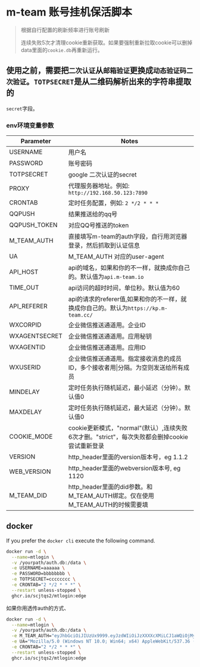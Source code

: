 # m-team 账号挂机保活脚本

> 根据自行配置的刷新频率进行账号刷新
>
> 连续失败5次才清理cookie重新获取。如果要强制重新拉取cookie可以删掉 data里面的`cookie.db`再重新运行。
>

## 使用之前，需要把`二次认证`从`邮箱验证`更换成`动态验证码二次验证`。`TOTPSECRET`是从二维码解析出来的字符串提取的

`secret`字段。

### env环境变量参数

| Parameter     | Notes                                                         |
|---------------|---------------------------------------------------------------|
| USERNAME      | 用户名                                                           |
| PASSWORD      | 账号密码                                                          |
| TOTPSECRET    | google 二次认证的secret                                            |
| PROXY         | 代理服务器地址。例如: `http://192.168.50.123:7890`                      |
| CRONTAB       | 定时任务配置，例如: `2 */2 * * *`                                      |
| QQPUSH        | 结果推送给的qq号                                                     |
| QQPUSH_TOKEN  | 对应QQ号推送的token                                                 |
| M_TEAM_AUTH   | 直接填写m-team的auth字段，自行用浏览器登录，然后抓取到认证信息                          |
| UA            | M_TEAM_AUTH 对应的user-agent                                     |
| API_HOST      | api的域名，如果和你的不一样，就换成你自己的。默认值为`api.m-team.io`                   |
| TIME_OUT      | api访问的超时时间，单位秒。默认值为60                                         |
| API_REFERER   | api的请求的referer值,如果和你的不一样，就换成你自己的。默认为`https://kp.m-team.cc/`   |
| WXCORPID      | 企业微信推送通道用。企业ID                                                |
| WXAGENTSECRET | 企业微信推送通道用。应用秘钥                                                |
| WXAGENTID     | 企业微信推送通道用。应用ID                                                |
| WXUSERID      | 企业微信推送通道用。指定接收消息的成员ID，多个接收者用\|分隔。为空则发送给所有成员         |
| MINDELAY      | 定时任务执行随机延迟，最小延迟（分钟）。默认值0                                      |
| MAXDELAY      | 定时任务执行随机延迟，最大延迟（分钟）。默认值0                                      |
| COOKIE_MODE   | cookie更新模式，"normal"(默认）,连续失败6次才删。"strict"，每次失败都会删掉cookie尝试重新登录 |
| VERSION       | http_header里面的version版本号，eg 1.1.2                             |
| WEB_VERSION   | http_header里面的webversion版本号, eg 1120                          |
| M_TEAM_DID    | http_header里面的did参数。和M_TEAM_AUTH绑定。仅在使用M_TEAM_AUTH的时候需要填      |

## docker

If you prefer the `docker cli` execute the following command.

```bash
docker run -d \
  --name=mtlogin \
  -v /yourpath/auth.db:/data \
  -e USERNAME=aaaaaa \
  -e PASSWORD=bbbbbbbb \
  -e TOTPSECRET=cccccccc \
  -e CRONTAB="2 */2 * * *" \
  --restart unless-stopped \
  ghcr.io/scjtqs2/mtlogin:edge
```

如果你用透传auth的方式、

```bash
docker run -d \
  --name=mtlogin \
  -v /yourpath/auth.db:/data \
  -e M_TEAM_AUTH="eyJhbGciOiJIUzUx9999.eyJzdWIiOiJzXXXXcXMiLCJ1aWQiOjMyNDI5MiwianRpIjoiY2JlNGE1MWUtZWMzOC00MTExLWEzNmYtY2E5N2RmMGI4NzdhIiwiaXNzIjoiaHR0cHM6Ly9hcGkubS10ZWFtLmNjIiwiaWF0IjoxNzE3MzkzMjk1LCJleHAiOjE3MTk5ODUyOTV9.B1dBTSNHcdSHziNqgGs8zlknxc84XXXXXaiRJNyvSLBkarHQiTzdhN-HA-BZf_AaVYhxwHRSmSDfV41PsRwH_Q" \
  -e UA="Mozilla/5.0 (Windows NT 10.0; Win64; x64) AppleWebKit/537.36 (KHTML, like Gecko) Chrome/125.0.0.0 Safari/537.36 Edg/125.0.0.0" \
  -e CRONTAB="2 */2 * * *" \
  --restart unless-stopped \
  ghcr.io/scjtqs2/mtlogin:edge
```